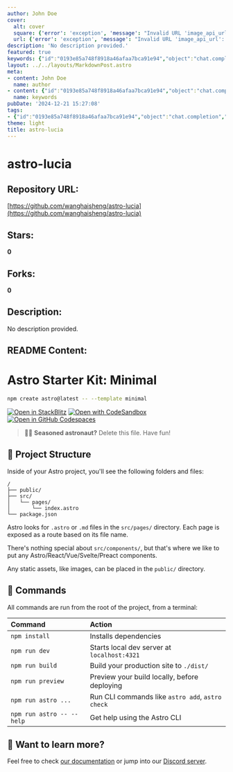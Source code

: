 ```yaml
---
author: John Doe
cover:
  alt: cover
  square: {'error': 'exception', 'message': "Invalid URL 'image_api_url': No scheme supplied. Perhaps you meant https://image_api_url?"}
  url: {'error': 'exception', 'message': "Invalid URL 'image_api_url': No scheme supplied. Perhaps you meant https://image_api_url?"}
description: 'No description provided.'
featured: true
keywords: {"id":"0193e85a748f8918a46afaa7bca91e94","object":"chat.completion","created":1734770062,"model":"Qwen/Qwen2.5-7B-Instruct","choices":[{"index":0,"message":{"role":"assistant","content":"Based on the provided text, I'll extract the keywords and tags as follows:\n\n### Keywords\n- Astro\n- Starter Kit\n- Minimal\n- npm\n- StackBlitz\n- CodeSandbox\n- GitHub Codespaces\n- Seasoned astronaut\n- Project Structure\n- Public\n- Source Pages\n-Components\n- Static Assets\n- Images\n- Dev Server\n- Build\n- Production Site\n- Localhost\n- Documentation\n- Discord\n\n### Tags\n- #Astro\n- #StarterKit\n- #Minimal\n- #npm\n- #StackBlitz\n- #CodeSandbox\n- #GitHubCodespaces\n- #SeasonedAstronaut\n- #ProjectStructure\n- #Public\n- #SourcePages\n- #Components\n- #StaticAssets\n- #Images\n- #DevServer\n- #Build\n- #ProductionSite\n- #Localhost\n- #Documentation\n- #Discord"},"finish_reason":"stop"}],"usage":{"prompt_tokens":541,"completion_tokens":196,"total_tokens":737},"system_fingerprint":""}
layout: ../../layouts/MarkdownPost.astro
meta:
- content: John Doe
  name: author
- content: {"id":"0193e85a748f8918a46afaa7bca91e94","object":"chat.completion","created":1734770062,"model":"Qwen/Qwen2.5-7B-Instruct","choices":[{"index":0,"message":{"role":"assistant","content":"Based on the provided text, I'll extract the keywords and tags as follows:\n\n### Keywords\n- Astro\n- Starter Kit\n- Minimal\n- npm\n- StackBlitz\n- CodeSandbox\n- GitHub Codespaces\n- Seasoned astronaut\n- Project Structure\n- Public\n- Source Pages\n-Components\n- Static Assets\n- Images\n- Dev Server\n- Build\n- Production Site\n- Localhost\n- Documentation\n- Discord\n\n### Tags\n- #Astro\n- #StarterKit\n- #Minimal\n- #npm\n- #StackBlitz\n- #CodeSandbox\n- #GitHubCodespaces\n- #SeasonedAstronaut\n- #ProjectStructure\n- #Public\n- #SourcePages\n- #Components\n- #StaticAssets\n- #Images\n- #DevServer\n- #Build\n- #ProductionSite\n- #Localhost\n- #Documentation\n- #Discord"},"finish_reason":"stop"}],"usage":{"prompt_tokens":541,"completion_tokens":196,"total_tokens":737},"system_fingerprint":""}
  name: keywords
pubDate: '2024-12-21 15:27:08'
tags:
- {"id":"0193e85a748f8918a46afaa7bca91e94","object":"chat.completion","created":1734770062,"model":"Qwen/Qwen2.5-7B-Instruct","choices":[{"index":0,"message":{"role":"assistant","content":"Based on the provided text, I'll extract the keywords and tags as follows:\n\n### Keywords\n- Astro\n- Starter Kit\n- Minimal\n- npm\n- StackBlitz\n- CodeSandbox\n- GitHub Codespaces\n- Seasoned astronaut\n- Project Structure\n- Public\n- Source Pages\n-Components\n- Static Assets\n- Images\n- Dev Server\n- Build\n- Production Site\n- Localhost\n- Documentation\n- Discord\n\n### Tags\n- #Astro\n- #StarterKit\n- #Minimal\n- #npm\n- #StackBlitz\n- #CodeSandbox\n- #GitHubCodespaces\n- #SeasonedAstronaut\n- #ProjectStructure\n- #Public\n- #SourcePages\n- #Components\n- #StaticAssets\n- #Images\n- #DevServer\n- #Build\n- #ProductionSite\n- #Localhost\n- #Documentation\n- #Discord"},"finish_reason":"stop"}],"usage":{"prompt_tokens":541,"completion_tokens":196,"total_tokens":737},"system_fingerprint":""}
theme: light
title: astro-lucia
---
```


# astro-lucia

## Repository URL: 
[https://github.com/wanghaisheng/astro-lucia](https://github.com/wanghaisheng/astro-lucia)

## Stars: 
**0**

## Forks: 
**0**

## Description: 
No description provided.

## README Content: 
# Astro Starter Kit: Minimal

```sh
npm create astro@latest -- --template minimal
```

[![Open in StackBlitz](https://developer.stackblitz.com/img/open_in_stackblitz.svg)](https://stackblitz.com/github/withastro/astro/tree/latest/examples/minimal)
[![Open with CodeSandbox](https://assets.codesandbox.io/github/button-edit-lime.svg)](https://codesandbox.io/p/sandbox/github/withastro/astro/tree/latest/examples/minimal)
[![Open in GitHub Codespaces](https://github.com/codespaces/badge.svg)](https://codespaces.new/withastro/astro?devcontainer_path=.devcontainer/minimal/devcontainer.json)

> 🧑‍🚀 **Seasoned astronaut?** Delete this file. Have fun!

## 🚀 Project Structure

Inside of your Astro project, you'll see the following folders and files:

```text
/
├── public/
├── src/
│   └── pages/
│       └── index.astro
└── package.json
```

Astro looks for `.astro` or `.md` files in the `src/pages/` directory. Each page is exposed as a route based on its file name.

There's nothing special about `src/components/`, but that's where we like to put any Astro/React/Vue/Svelte/Preact components.

Any static assets, like images, can be placed in the `public/` directory.

## 🧞 Commands

All commands are run from the root of the project, from a terminal:

| Command                   | Action                                           |
| :------------------------ | :----------------------------------------------- |
| `npm install`             | Installs dependencies                            |
| `npm run dev`             | Starts local dev server at `localhost:4321`      |
| `npm run build`           | Build your production site to `./dist/`          |
| `npm run preview`         | Preview your build locally, before deploying     |
| `npm run astro ...`       | Run CLI commands like `astro add`, `astro check` |
| `npm run astro -- --help` | Get help using the Astro CLI                     |

## 👀 Want to learn more?

Feel free to check [our documentation](https://docs.astro.build) or jump into our [Discord server](https://astro.build/chat).

